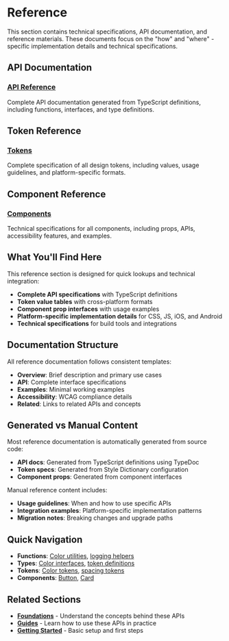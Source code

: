 # Reference

This section contains technical specifications, API documentation, and reference materials. These documents focus on the "how" and "where" - specific implementation details and technical specifications.

## API Documentation

### [API Reference](./api/README.md)
Complete API documentation generated from TypeScript definitions, including functions, interfaces, and type definitions.

## Token Reference

### [Tokens](./tokens/README.md)
Complete specification of all design tokens, including values, usage guidelines, and platform-specific formats.

## Component Reference

### [Components](./components/README.md)
Technical specifications for all components, including props, APIs, accessibility features, and examples.

## What You'll Find Here

This reference section is designed for quick lookups and technical integration:

- **Complete API specifications** with TypeScript definitions
- **Token value tables** with cross-platform formats
- **Component prop interfaces** with usage examples
- **Platform-specific implementation details** for CSS, JS, iOS, and Android
- **Technical specifications** for build tools and integrations

## Documentation Structure

All reference documentation follows consistent templates:

- **Overview**: Brief description and primary use cases
- **API**: Complete interface specifications
- **Examples**: Minimal working examples
- **Accessibility**: WCAG compliance details
- **Related**: Links to related APIs and concepts

## Generated vs Manual Content

Most reference documentation is automatically generated from source code:

- **API docs**: Generated from TypeScript definitions using TypeDoc
- **Token specs**: Generated from Style Dictionary configuration
- **Component props**: Generated from component interfaces

Manual reference content includes:

- **Usage guidelines**: When and how to use specific APIs
- **Integration examples**: Platform-specific implementation patterns
- **Migration notes**: Breaking changes and upgrade paths

## Quick Navigation

- **Functions**: [Color utilities](./api/functions/generateColorSystem.md), [logging helpers](./api/functions/createLogger.md)
- **Types**: [Color interfaces](./api/interfaces/ColorSystem.md), [token definitions](./api/type-aliases/Tone.md)
- **Tokens**: [Color tokens](./tokens/colors.md), [spacing tokens](./tokens/spacing.md)
- **Components**: [Button](./components/button.md), [Card](./components/card.md)

## Related Sections

- **[Foundations](../foundations/README.md)** - Understand the concepts behind these APIs
- **[Guides](../guides/README.md)** - Learn how to use these APIs in practice
- **[Getting Started](../getting-started/README.md)** - Basic setup and first steps
